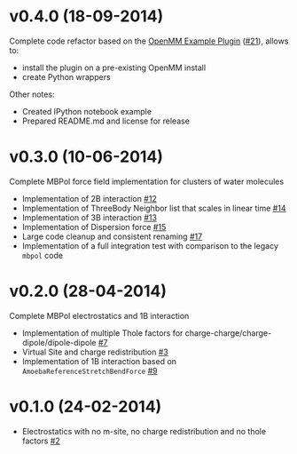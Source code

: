 # v0.4.0 (18-09-2014)

Complete code refactor based on the [OpenMM Example Plugin](https://github.com/peastman/openmmexampleplugin)  ([#21](https://github.com/paesanilab/mbpol_openmm_plugin/pull/21)), allows to:

* install the plugin on a pre-existing OpenMM install
* create Python wrappers

Other notes:

* Created IPython notebook example
* Prepared README.md and license for release

# v0.3.0 (10-06-2014)

Complete MBPol force field implementation for clusters of water molecules

* Implementation of 2B interaction [#12](https://github.com/sdsc/mbpol_openmm_plugin/pull/12)
* Implementation of ThreeBody Neighbor list that scales in linear time [#14](https://github.com/sdsc/mbpol_openmm_plugin/pull/14)
* Implementation of 3B interaction [#13](https://github.com/sdsc/mbpol_openmm_plugin/pull/13)
* Implementation of Dispersion force [#15](https://github.com/sdsc/mbpol_openmm_plugin/pull/15)
* Large code cleanup and consistent renaming [#17](https://github.com/sdsc/mbpol_openmm_plugin/pull/17)
* Implementation of a full integration test with comparison to the legacy `mbpol` code

# v0.2.0 (28-04-2014)

Complete MBPol electrostatics and 1B interaction

* Implementation of multiple Thole factors for charge-charge/charge-dipole/dipole-dipole [#7](https://github.com/sdsc/mbpol_openmm_plugin/pull/7)
* Virtual Site and charge redistribution [#3](https://github.com/sdsc/mbpol_openmm_plugin/pull/3)
* Implementation of 1B interaction based on `AmoebaReferenceStretchBendForce` [#9](https://github.com/sdsc/mbpol_openmm_plugin/pull/9)

# v0.1.0 (24-02-2014) 

* Electrostatics with no m-site, no charge redistribution and no thole factors [#2](https://github.com/sdsc/mbpol_openmm_plugin/pull/2)
